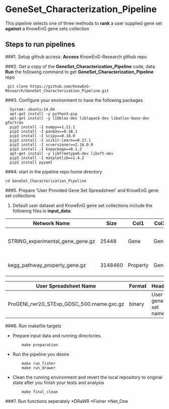 # GeneSet_Characterization_Pipeline
This pipeline selects one of three methods to **rank** a user supplied gene set **against** a KnowEnG gene sets collection

## Steps to run pipelines
###1. Setup github access:
__Access__ KnowEnG-Research github repo

###2. Get a copy of the __GeneSet_Characterization_Pipeline__ code, data
__Run__ the following command to get __GeneSet_Characterization_Pipeline__ repo
```
 git clone https://github.com/KnowEnG-Research/GeneSet_Characterization_Pipeline.git
```
    
###3. Configure your environment to have the following packages
  ```
    System: ubuntu:14.04
    apt-get install -y python3-pip
    apt-get install -y libblas-dev liblapack-dev libatlas-base-dev gfortran
    pip3 install -I numpy==1.11.1
    pip3 install -I pandas==0.18.1 
    pip3 install -I scipy==0.18.0
    pip3 install -I scikit-learn==0.17.1
    pip3 install -I vcversioner==2.16.0.0
    pip3 install -I knpackage==0.1.2
    apt-get install -y libfreetype6-dev libxft-dev 
    pip3 install -I matplotlib==1.4.2
    pip3 install pyyaml
   ```
   
###4. start in the pipeline repo home directory

```
cd GeneSet_Characterization_Pipeline
```

###5. Prepare 'User Provided Gene Set Spreadsheet' and KnowEnG gene set collections
1. Default user dataset and KnowEnG gene set collections include the following files in __input_data__:   

| Network Name                    | Size    | Col1     | Col2    | Col3   | Col4         | Description                            |
| --------------------------------| ------- | -------- | ------- | ------ | ------------ | -------------------------------------- |
| STRING_experimental_gene_gene.gz| 25448   | Gene     | Gene    | Weight | Network Name | Significant protein interaction dataset|
| kegg_pathway_property_gene.gz   | 3148460 | Property | Gene    | Weight | Property Name| Pathway propery dataset                |
    
| User Spreadsheet Name                    | Format  | Header              | Index | Description       |
| ---------------------------------------- | ------- | ------------------- | ----- | ----------------- |
| ProGENI_rwr20_STExp_GDSC_500.rname.gxc.gz| binary  | User gene set names | Gene  | User spread sheet |
 
###6. Run makefile targets
  * Prepare input data and running directories. 
    ```
        make preparation
    ```
    
  * Run the pipeline you desire
    ```
        make run_fisher
        make run_drawer
    ```
    
  * Clean the running environment and revert the local repository to original state after you finish your tests and analysis
    ```
        make final_clean 
    ```
 

###7. Run functions seperately
 *DRaWR
 *Fisher
 *Net_One
